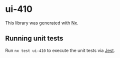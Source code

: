# ui-410

This library was generated with [Nx](https://nx.dev).

## Running unit tests

Run `nx test ui-410` to execute the unit tests via [Jest](https://jestjs.io).

